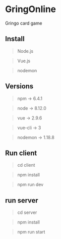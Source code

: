 # GringOnline
Gringo card game

## Install
> Node.js

> Vue.js

> nodemon

## Versions
> npm -> 6.4.1

> node -> 8.12.0

> vue -> 2.9.6

> vue-cli -> 3

> nodemon -> 1.18.8

## Run client

> cd client

>  npm install

> npm run dev

## run server

> cd server

> npm install

> npm run start


